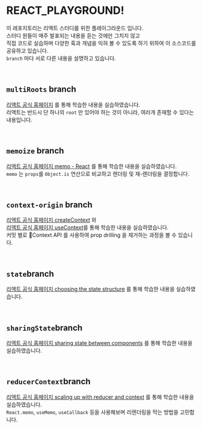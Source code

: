 # REACT_PLAYGROUND!

이 레포지토리는 리액트 스터디를 위한 플레이그라운드 입니다. <br>
스터디 원들이 매주 발표되는 내용을 듣는 것에만 그치지 않고 <br>
직접 코드로 실습하며 다양한 훅과 개념을 익혀 볼 수 있도록 하기 위하여 이 소스코드를 공유하고 있습니다. <br>
`branch` 마다 서로 다른 내용을 설명하고 있습니다. <br>


</br>

## `multiRoots` branch
[리액트 공식 홈페이지](https://react.dev/learn/describing-the-ui) 를 통해 학습한 내용을 실습하였습니다. <br>
리액트는 반드시 단 하나의 `root` 만 있어야 하는 것이 아니라, 여러개 존재할 수 있다는 내용입니다. <br>

</br>

## `memoize` branch
[리액트 공식 홈페이지 memo - React](https://react.dev/reference/react/memo) 를 통해 학습한 내용을 실습하였습니다. <br>
`memo` 는 `props`를 `Object.is` 연산으로 비교하고 렌더링 및 재-렌더링을 결정합니다. <br>

</br>

## `context-origin` branch
[리액트 공식 홈페이지 createContext](https://react.dev/reference/react/createContext) 와 <br>
[리액트 공식 홈페이지 useContext](https://react.dev/reference/react/useContext)를 통해 학습한 내용을 실습하였습니다. <br>
커밋 별로 Context API 를 사용하여 prop drilling 을 제거하는 과정을 볼 수 있습니다. <br>

</br>

## `state`branch
[리액트 공식 홈페이지 choosing the state structure](https://react.dev/learn/choosing-the-state-structure) 를 통해 학습한 내용을 실습하였습니다. <br>

</br>

## `sharingState`branch
[리액트 공식 홈페이지 sharing state between components](https://react.dev/learn/sharing-state-between-components) 를 통해 학습한 내용을 실습하였습니다. <br>

</br>


## `reducerContext`branch
[리액트 공식 홈페이지 scaling up with reducer and context](https://react.dev/learn/scaling-up-with-reducer-and-context) 를 통해 학습한 내용을 실습하였습니다. <br>
`React.memo`, `useMemo`, `useCallback` 등을 사용해보며 리렌더링을 막는 방법을 고민합니다. <br>

</br>
